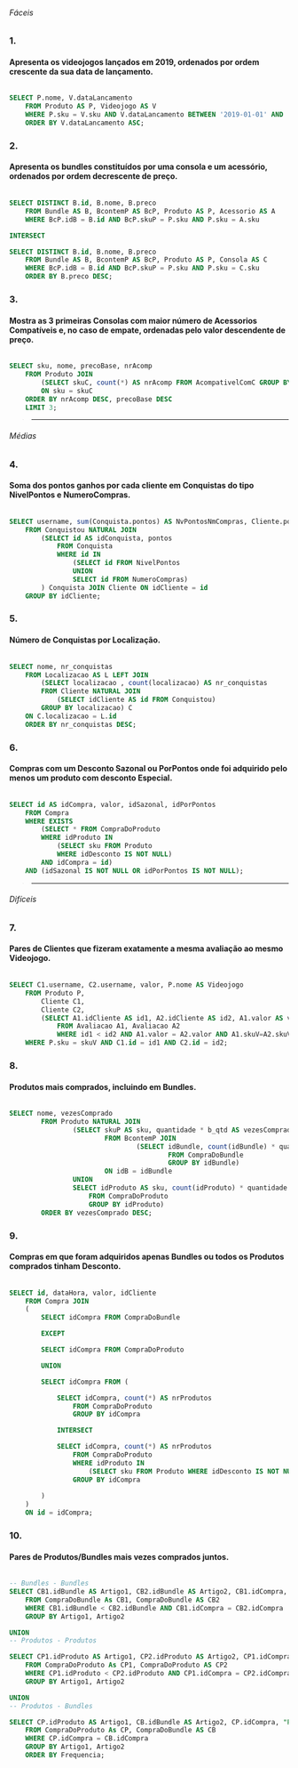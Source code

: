 ###### Fáceis

### 1. 
#### Apresenta os videojogos lançados em 2019, ordenados por ordem crescente da sua data de lançamento.

```sql

SELECT P.nome, V.dataLancamento
    FROM Produto AS P, Videojogo AS V
    WHERE P.sku = V.sku AND V.dataLancamento BETWEEN '2019-01-01' AND '2019-12-31'
    ORDER BY V.dataLancamento ASC;

```

### 2.
#### Apresenta os bundles constituídos por uma consola e um acessório, ordenados por ordem decrescente de preço.

```sql

SELECT DISTINCT B.id, B.nome, B.preco
    FROM Bundle AS B, BcontemP AS BcP, Produto AS P, Acessorio AS A
    WHERE BcP.idB = B.id AND BcP.skuP = P.sku AND P.sku = A.sku

INTERSECT

SELECT DISTINCT B.id, B.nome, B.preco
    FROM Bundle AS B, BcontemP AS BcP, Produto AS P, Consola AS C
    WHERE BcP.idB = B.id AND BcP.skuP = P.sku AND P.sku = C.sku
    ORDER BY B.preco DESC;

```

### 3.
#### Mostra as 3 primeiras Consolas com maior número de Acessorios Compatíveis e, no caso de empate, ordenadas pelo valor descendente de preço.

```sql

SELECT sku, nome, precoBase, nrAcomp 
    FROM Produto JOIN
        (SELECT skuC, count(*) AS nrAcomp FROM AcompativelComC GROUP BY skuC) 
        ON sku = skuC 
    ORDER BY nrAcomp DESC, precoBase DESC
    LIMIT 3;

```

>--------

###### Médias

### 4.
####  Soma dos pontos ganhos por cada cliente em Conquistas do tipo NivelPontos e NumeroCompras.

```sql

SELECT username, sum(Conquista.pontos) AS NvPontosNmCompras, Cliente.pontos AS TotalCliente
    FROM Conquistou NATURAL JOIN 
        (SELECT id AS idConquista, pontos 
            FROM Conquista 
            WHERE id IN 
                (SELECT id FROM NivelPontos 
                UNION 
                SELECT id FROM NumeroCompras)
        ) Conquista JOIN Cliente ON idCliente = id
    GROUP BY idCliente;

```

### 5.
#### Número de Conquistas por Localização.

```sql

SELECT nome, nr_conquistas 
    FROM Localizacao AS L LEFT JOIN 
        (SELECT localizacao , count(localizacao) AS nr_conquistas 
        FROM Cliente NATURAL JOIN 
            (SELECT idCliente AS id FROM Conquistou) 
        GROUP BY localizacao) C
    ON C.localizacao = L.id
    ORDER BY nr_conquistas DESC;

```

### 6.
#### Compras com um Desconto Sazonal ou PorPontos onde foi adquirido pelo menos um produto com desconto Especial.

```sql

SELECT id AS idCompra, valor, idSazonal, idPorPontos
    FROM Compra
    WHERE EXISTS 
        (SELECT * FROM CompraDoProduto 
        WHERE idProduto IN 
            (SELECT sku FROM Produto 
            WHERE idDesconto IS NOT NULL) 
        AND idCompra = id) 
    AND (idSazonal IS NOT NULL OR idPorPontos IS NOT NULL);

```

>--------

###### Difíceis

### 7.
#### Pares de Clientes que fizeram exatamente a mesma avaliação ao mesmo Videojogo.

```sql

SELECT C1.username, C2.username, valor, P.nome AS Videojogo
    FROM Produto P, 
        Cliente C1, 
        Cliente C2, 
        (SELECT A1.idCliente AS id1, A2.idCliente AS id2, A1.valor AS valor, A1.skuV AS skuV
            FROM Avaliacao A1, Avaliacao A2
            WHERE id1 < id2 AND A1.valor = A2.valor AND A1.skuV=A2.skuV)
    WHERE P.sku = skuV AND C1.id = id1 AND C2.id = id2;

```

### 8.
#### Produtos mais comprados, incluindo em Bundles.

```sql

SELECT nome, vezesComprado
        FROM Produto NATURAL JOIN 
                (SELECT skuP AS sku, quantidade * b_qtd AS vezesComprado
                        FROM BcontemP JOIN
                                (SELECT idBundle, count(idBundle) * quantidade AS b_qtd
                                        FROM CompraDoBundle
                                        GROUP BY idBundle)
                        ON idB = idBundle
                UNION
                SELECT idProduto AS sku, count(idProduto) * quantidade AS vezesComprado
                    FROM CompraDoProduto
                    GROUP BY idProduto) 
        ORDER BY vezesComprado DESC;

```

### 9.
#### Compras em que foram adquiridos apenas Bundles ou todos os Produtos comprados tinham Desconto.

```sql

SELECT id, dataHora, valor, idCliente 
    FROM Compra JOIN
    (
        SELECT idCompra FROM CompraDoBundle 

        EXCEPT

        SELECT idCompra FROM CompraDoProduto

        UNION

        SELECT idCompra FROM (

            SELECT idCompra, count(*) AS nrProdutos
                FROM CompraDoProduto
                GROUP BY idCompra

            INTERSECT

            SELECT idCompra, count(*) AS nrProdutos
                FROM CompraDoProduto 
                WHERE idProduto IN
                    (SELECT sku FROM Produto WHERE idDesconto IS NOT NULL)
                GROUP BY idCompra
            
        )
    )
    ON id = idCompra;

```

### 10.
#### Pares de Produtos/Bundles mais vezes comprados juntos.

```sql

-- Bundles - Bundles
SELECT CB1.idBundle AS Artigo1, CB2.idBundle AS Artigo2, CB1.idCompra, "Bundle - Bundle" AS Par, count(*) AS Frequencia
    FROM CompraDoBundle As CB1, CompraDoBundle AS CB2
    WHERE CB1.idBundle < CB2.idBundle AND CB1.idCompra = CB2.idCompra
    GROUP BY Artigo1, Artigo2

UNION
-- Produtos - Produtos

SELECT CP1.idProduto AS Artigo1, CP2.idProduto AS Artigo2, CP1.idCompra, "Produto - Produto" AS Par, count(*) AS Frequencia
    FROM CompraDoProduto As CP1, CompraDoProduto AS CP2
    WHERE CP1.idProduto < CP2.idProduto AND CP1.idCompra = CP2.idCompra
    GROUP BY Artigo1, Artigo2

UNION
-- Produtos - Bundles

SELECT CP.idProduto AS Artigo1, CB.idBundle AS Artigo2, CP.idCompra, "Produto - Bundle" AS Par, count(*) AS Frequencia
    FROM CompraDoProduto As CP, CompraDoBundle AS CB
    WHERE CP.idCompra = CB.idCompra
    GROUP BY Artigo1, Artigo2
    ORDER BY Frequencia;

```
